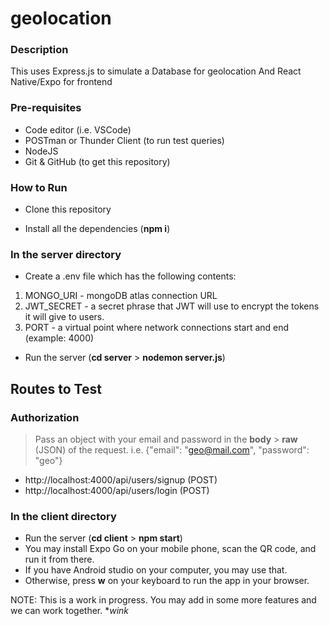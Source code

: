 # geolocation

### Description
This uses Express.js to simulate a Database for geolocation
And React Native/Expo for frontend

### Pre-requisites
 - Code editor (i.e. VSCode)
 - POSTman or Thunder Client (to run test queries)
 - NodeJS
 - Git & GitHub (to get this repository)


### How to Run

 - Clone this repository

 - Install all the dependencies (**npm i**)

### In the server directory
 - Create a .env file which has the following contents:
 1. MONGO_URI - mongoDB atlas connection URL
 2. JWT_SECRET - a secret phrase that JWT will use to encrypt the tokens it will give to users.
 3. PORT - a virtual point where network connections start and end (example: 4000)
 - Run the server (**cd server** > **nodemon server.js**)
 
## Routes to Test
### Authorization

> Pass an object with your email and password in the **body** > **raw** (JSON) of the request.
> i.e. {"email": "geo@mail.com", "password": "geo"}

 - http://localhost:4000/api/users/signup (POST)
 - http://localhost:4000/api/users/login (POST)

### In the client directory
- Run the server (**cd client** > **npm start**)
- You may install Expo Go on your mobile phone, scan the QR code, and run it from there.
- If you have Android studio on your computer, you may use that.
- Otherwise, press **w** on your keyboard to run the app in your browser.

NOTE: This is a work in progress. You may add in some more features and we can work together. **wink*
